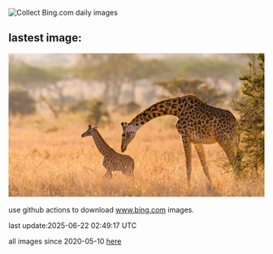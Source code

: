 ![Collect Bing.com daily images](https://github.com/counter2015/bing-daily-images/workflows/Collect%20Bing.com%20daily%20images/badge.svg)
## lastest image:
![](images/img.jpg)

use github actions to download www.bing.com images.

last update:2025-06-22 02:49:17 UTC

all images since 2020-05-10 [here](https://github.com/counter2015/bing-daily-images/tree/master/images) 
